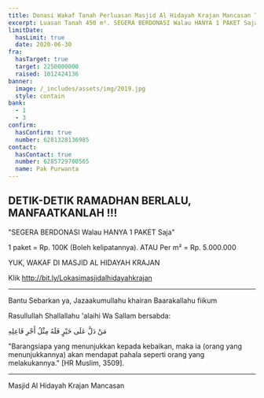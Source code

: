 ```yaml
---
title: Donasi Wakaf Tanah Perluasan Masjid Al Hidayah Krajan Mancasan Tahun 2020
excerpt: Luasan Tanah 450 m². SEGERA BERDONASI Walau HANYA 1 PAKET Saja.
limitDate:
  hasLimit: true
  date: 2020-06-30
fra:
  hasTarget: true
  target: 2250000000
  raised: 1012424136
banner:
  image: /_includes/assets/img/2019.jpg
  style: contain
bank:
  - 1
  - 3
confirm:
  hasConfirm: true
  number: 6281328136985
contact:
  hasContact: true
  number: 6285729700565
  name: Pak Purwanta
---
```

## DETIK-DETIK RAMADHAN BERLALU,  MANFAATKANLAH !!!

"SEGERA BERDONASI Walau HANYA 1 PAKET Saja"

1 paket = Rp. 100K
(Boleh kelipatannya). ATAU
Per m² = Rp. 5.000.000

YUK, WAKAF DI MASJID AL HIDAYAH KRAJAN

Klik http://bit.ly/Lokasimasjidalhidayahkrajan

----------
Bantu Sebarkan ya, Jazaakumullahu khairan Baarakallahu fiikum

Rasullullah Shallallahu 'alaihi Wa Sallam bersabda:

مَنْ دَلَّ عَلَى خَيْرٍ فَلَهُ مِثْلُ أَجْرِ فَاعِلِهِ 

"Barangsiapa yang menunjukkan kepada kebaikan, maka ia (orang yang menunjukkannya) akan mendapat pahala seperti orang yang melakukannya." [HR Muslim, 3509].

-------------
Masjid Al Hidayah Krajan Mancasan